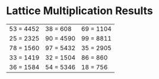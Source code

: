 # Lattice Multiplication Results

|   |   |   |
|---|---|---|
| 53 = 4452 | 38 = 608 | 69 = 1104 |
| 25 = 2325 | 90 = 4590 | 99 = 8811 |
| 78 = 1560 | 97 = 5432 | 35 = 2905 |
| 33 = 1419 | 32 = 1504 | 86 = 860 |
| 36 = 1584 | 54 = 5346 | 18 = 756 |
